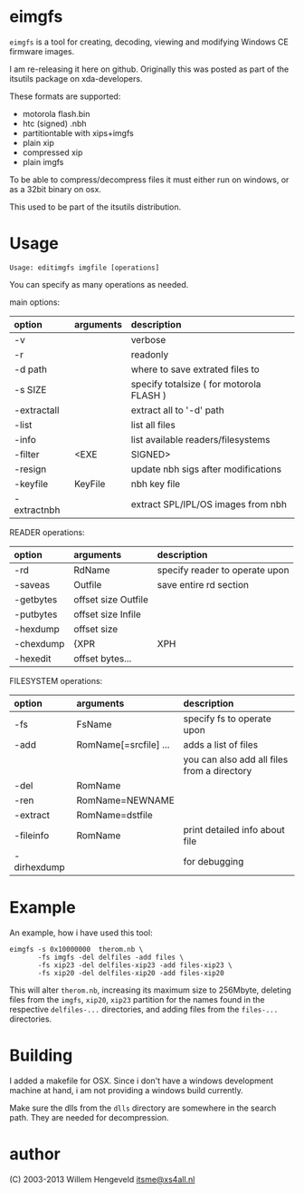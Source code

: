 eimgfs
======

`eimgfs` is a tool for creating, decoding, viewing and modifying Windows CE firmware images.

I am re-releasing it here on github. Originally this was posted as part of the itsutils package
on xda-developers.

These formats are supported:

 * motorola flash.bin
 * htc (signed) .nbh
 * partitiontable with xips+imgfs
 * plain xip
 * compressed xip
 * plain imgfs

To be able to compress/decompress files it must either run on windows, or as a 32bit binary on osx.

This used to be part of the itsutils distribution.


Usage
=====

    Usage: editimgfs imgfile [operations]

You can specify as many operations as needed.

main options:

| option  |  arguments  | description
| :-----  |  :--------- |  :-----------
| -v          |               | verbose
| -r          |               | readonly
| -d path     |               | where to save extrated files to
| -s SIZE     |               | specify totalsize ( for motorola FLASH )
| -extractall |               | extract all to '-d' path
| -list       |               | list all files
| -info       |               | list available readers/filesystems
| -filter     | <EXE|SIGNED>  | only exe or signed binaries
| -resign     |               | update nbh sigs after modifications
| -keyfile    | KeyFile       | nbh key file
| -extractnbh |               | extract SPL/IPL/OS images from nbh

READER operations:

| option  |  arguments  | description
| :-----  |  :--------- |  :-----------
| -rd         | RdName         | specify reader to operate upon
| -saveas     | Outfile        | save entire rd section
| -getbytes   | offset size Outfile  |
| -putbytes   | offset size Infile   |
| -hexdump    | offset size          |
| -chexdump   | {XPR|XPH|LZX|XIP|ROM} offset size fullsize | dump compressed
| -hexedit    | offset bytes...      |

FILESYSTEM operations:

| option  |  arguments  | description
| :-----  |  :--------- |  :-----------
| -fs         | FsName           | specify fs to operate upon
| -add        | RomName[=srcfile] ...  | adds a list of files
|             |                  |  you can also add all files from a directory
| -del        | RomName          |
| -ren        | RomName=NEWNAME  |
| -extract    | RomName=dstfile  |
| -fileinfo   | RomName          | print detailed info about file
| -dirhexdump |                  | for debugging


Example
=======

An example, how i have used this tool:

    eimgfs -s 0x10000000  therom.nb \
           -fs imgfs -del delfiles -add files \
           -fs xip23 -del delfiles-xip23 -add files-xip23 \
           -fs xip20 -del delfiles-xip20 -add files-xip20

This will alter `therom.nb`, increasing its maximum size to 256Mbyte, deleting files from the `imgfs`, `xip20`, `xip23` partition 
for the names found in the respective `delfiles-...` directories, and adding files from the `files-...` directories.


Building
========

I added a makefile for OSX. Since i don't have a windows development machine at hand, i am not providing
a windows build currently.

Make sure the dlls from the `dlls` directory are somewhere in the search path. They are needed for decompression.


author
======

(C) 2003-2013 Willem Hengeveld <itsme@xs4all.nl>

